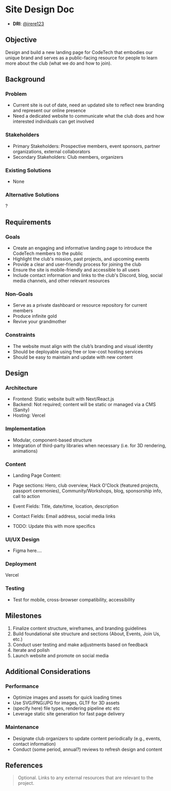# Site Design Doc

- **DRI**: [@irere123](https://github.com/irere123)

## Objective

Design and build a new landing page for CodeTech that embodies our unique brand and serves as a public-facing resource for people to learn more about the club (what we do and how to join).

## Background

### Problem

- Current site is out of date, need an updated site to reflect new branding and represent our online presence
- Need a dedicated website to communicate what the club does and how interested individuals can get involved

### Stakeholders

- Primary Stakeholders: Prospective members, event sponsors, partner organizations, external collaborators
- Secondary Stakeholders: Club members, organizers

### Existing Solutions

- None

### Alternative Solutions

?

## Requirements

### Goals

- Create an engaging and informative landing page to introduce the CodeTech members to the public
- Highlight the club's mission, past projects, and upcoming events
- Provide a clear and user-friendly process for joining the club
- Ensure the site is mobile-friendly and accessible to all users
- Include contact information and links to the club's Discord, blog, social media channels, and other relevant resources

### Non-Goals

- Serve as a private dashboard or resource repository for current members
- Produce infinite gold
- Revive your grandmother

### Constraints

- The website must align with the club’s branding and visual identity
- Should be deployable using free or low-cost hosting services
- Should be easy to maintain and update with new content

## Design

### Architecture
- Frontend: Static website built with Next/React.js
- Backend: Not required; content will be static or managed via a CMS (Sanity)
- Hosting: Vercel

### Implementation
- Modular, component-based structure
- Integration of third-party libraries when necessary (i.e. for 3D rendering, animations)

### Content
- Landing Page Content:
- Page sections: Hero, club overview, Hack O'Clock (featured projects, passport ceremonies), Community/Workshops, blog, sponsorship info, call to action
- Event Fields: Title, date/time, location, description
- Contact Fields: Email address, social media links

- TODO: Update this with more specifics

### UI/UX Design
- Figma here....

### Deployment
Vercel 

### Testing
- Test for mobile, cross-browser compatibility, accessibility

## Milestones

1. Finalize content structure, wireframes, and branding guidelines
2. Build foundational site structure and sections (About, Events, Join Us, etc.)
3. Conduct user testing and make adjustments based on feedback
4. Iterate and polish
5. Launch website and promote on social media

## Additional Considerations

### Performance
- Optimize images and assets for quick loading times
- Use SVG/PNG/JPG for images, GLTF for 3D assets
-   (specify here) file types, rendering pipeline etc etc
- Leverage static site generation for fast page delivery

### Maintenance
- Designate club organizers to update content periodically (e.g., events, contact information)
- Conduct (some period, annual?) reviews to refresh design and content

## References

> Optional. Links to any external resources that are relevant to the project.